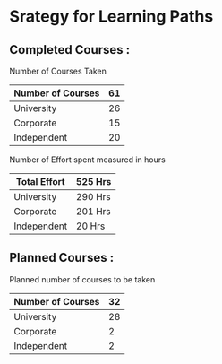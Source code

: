 # Srategy for Learning Paths

## Completed Courses : 

Number of Courses Taken 

| Number of Courses | 61 |
| --- | --- |
| University | 26 |
| Corporate | 15 |
| Independent | 20 |

Number of Effort spent measured in hours

| Total Effort | 525 Hrs |
| --- | --- |
| University | 290 Hrs |
| Corporate | 201 Hrs |
| Independent | 20 Hrs |

## Planned Courses : 

Planned number of courses to be taken

| Number of Courses | 32 |
| --- | --- |
| University | 28 |
| Corporate | 2 |
| Independent | 2 |
  
